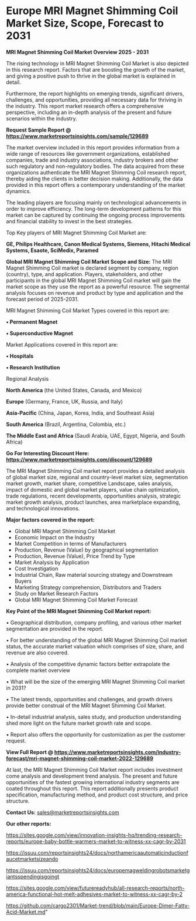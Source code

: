# Europe MRI Magnet Shimming Coil Market Size, Scope, Forecast to 2031

<Strong> MRI Magnet Shimming Coil Market Overview 2025 - 2031</strong>

The rising technology in MRI Magnet Shimming Coil Market is also depicted in this research report. Factors that are boosting the growth of the market, and giving a positive push to thrive in the global market is explained in detail.

Furthermore, the report highlights on emerging trends, significant drivers, challenges, and opportunities, providing all necessary data for thriving in the industry. This report market research offers a comprehensive perspective, including an in-depth analysis of the present and future scenarios within the industry.

<strong>Request Sample Report @ <a href=https://www.marketreportsinsights.com/sample/129689>https://www.marketreportsinsights.com/sample/129689</a></strong>

The market overview included in this report provides information from a wide range of resources like government organizations, established companies, trade and industry associations, industry brokers and other such regulatory and non-regulatory bodies. The data acquired from these organizations authenticate the MRI Magnet Shimming Coil research report, thereby aiding the clients in better decision making. Additionally, the data provided in this report offers a contemporary understanding of the market dynamics.

The leading players are focusing mainly on technological advancements in order to improve efficiency. The long-term development patterns for this market can be captured by continuing the ongoing process improvements and financial stability to invest in the best strategies.

Top Key players of MRI Magnet Shimming Coil Market are:

<strong>GE, Philips Healthcare, Canon Medical Systems, Siemens, Hitachi Medical Systems, Esaote, SciMedix, Paramed</strong>

<strong><b>Global MRI Magnet Shimming Coil Market Scope and Size:</b></strong>
The MRI Magnet Shimming Coil market is declared segment by company, region (country), type, and application. Players, stakeholders, and other participants in the global MRI Magnet Shimming Coil market will gain the market scope as they use the report as a powerful resource. The segmental analysis focuses on revenue and product by type and application and the forecast period of 2025-2031.

MRI Magnet Shimming Coil Market Types covered in this report are:

<strong>• Permanent Magnet

• Superconductive Magnet</strong>

Market Applications covered in this report are:

<strong>• Hospitals

• Research Institution</strong> 

Regional Analysis

<strong>North America</strong> (the United States, Canada, and Mexico)

<strong>Europe</strong> (Germany, France, UK, Russia, and Italy)

<strong>Asia-Pacific</strong> (China, Japan, Korea, India, and Southeast Asia)

<strong>South America</strong> (Brazil, Argentina, Colombia, etc.)

<strong>The Middle East and Africa</strong> (Saudi Arabia, UAE, Egypt, Nigeria, and South Africa)

<strong>Go For Interesting Discount Here: <a href=https://www.marketreportsinsights.com/discount/129689>https://www.marketreportsinsights.com/discount/129689</a></strong>

The MRI Magnet Shimming Coil market report provides a detailed analysis of global market size, regional and country-level market size, segmentation market growth, market share, competitive Landscape, sales analysis, impact of domestic and global market players, value chain optimization, trade regulations, recent developments, opportunities analysis, strategic market growth analysis, product launches, area marketplace expanding, and technological innovations.

<strong><b>Major factors covered in the report:</b></strong>
<ul>
  <li>Global MRI Magnet Shimming Coil Market </li>
  <li>Economic Impact on the Industry</li>
  <li>Market Competition in terms of Manufacturers</li>
  <li>Production, Revenue (Value) by geographical segmentation</li>
  <li>Production, Revenue (Value), Price Trend by Type</li>
  <li>Market Analysis by Application</li>
  <li>Cost Investigation</li>
  <li>Industrial Chain, Raw material sourcing strategy and Downstream Buyers</li>
  <li>Marketing Strategy comprehension, Distributors and Traders</li>
  <li>Study on Market Research Factors</li>
  <li>Global MRI Magnet Shimming Coil Market Forecast</li>
</ul>

<strong><b>Key Point of the MRI Magnet Shimming Coil Market report:</b></strong>

• Geographical distribution, company profiling, and various other market segmentation are provided in the report.

• For better understanding of the global MRI Magnet Shimming Coil market status, the accurate market valuation which comprises of size, share, and revenue are also covered.

• Analysis of the competitive dynamic factors better extrapolate the complete market overview

• What will be the size of the emerging MRI Magnet Shimming Coil market in 2031?

• The latest trends, opportunities and challenges, and growth drivers provide better construal of the MRI Magnet Shimming Coil Market.

• In-detail industrial analysis, sales study, and production understanding shed more light on the future market growth rate and scope.

• Report also offers the opportunity for customization as per the customer request.

<strong><b>View Full Report @ <a href=https://www.marketreportsinsights.com/industry-forecast/mri-magnet-shimming-coil-market-2022-129689>https://www.marketreportsinsights.com/industry-forecast/mri-magnet-shimming-coil-market-2022-129689</a></b></strong>


At last, the MRI Magnet Shimming Coil Market report includes investment come analysis and development trend analysis. The present and future opportunities of the fastest growing international industry segments are coated throughout this report. This report additionally presents product specification, manufacturing method, and product cost structure, and price structure.

<strong>Contact Us:</strong>
sales@marketreportsinsights.com

<strong>Our other reports:</strong>

<a href=https://sites.google.com/view/innovation-insights-hq/trending-research-reports/europe-baby-bottle-warmers-market-to-witness-xx-cagr-by-2031>https://sites.google.com/view/innovation-insights-hq/trending-research-reports/europe-baby-bottle-warmers-market-to-witness-xx-cagr-by-2031</a>

<a href=https://issuu.com/reportsinsights24/docs/northamericaautomaticinductionfaucetmarketsizeando>https://issuu.com/reportsinsights24/docs/northamericaautomaticinductionfaucetmarketsizeando</a>

<a href=https://issuu.com/reportsinsights24/docs/europemagweldingrobotsmarketgiantsspendingisgoingt>https://issuu.com/reportsinsights24/docs/europemagweldingrobotsmarketgiantsspendingisgoingt</a>

<a href=https://sites.google.com/view/futurereadyhub/all-research-reports/north-america-functional-hot-melt-adhesives-market-to-witness-xx-cagr-by-2>https://sites.google.com/view/futurereadyhub/all-research-reports/north-america-functional-hot-melt-adhesives-market-to-witness-xx-cagr-by-2</a>

<a href=https://github.com/cargo2301/Market-trend/blob/main/Europe-Dimer-Fatty-Acid-Market.md>https://github.com/cargo2301/Market-trend/blob/main/Europe-Dimer-Fatty-Acid-Market.md</a>"
